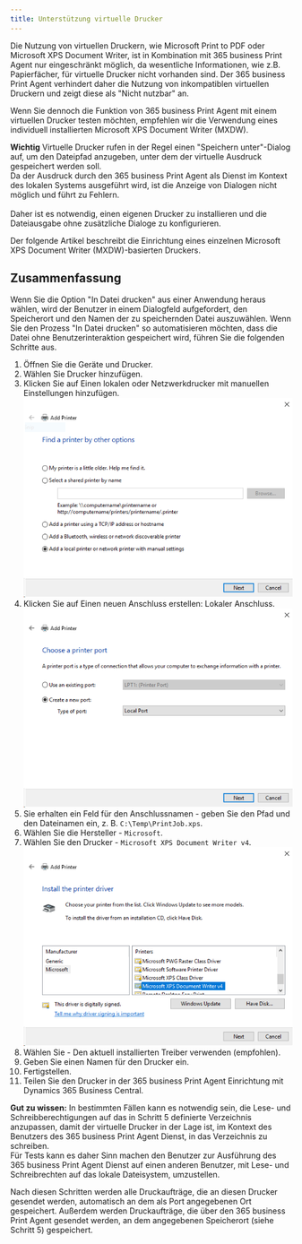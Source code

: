 ```yaml
---
title: Unterstützung virtuelle Drucker
---
```


Die Nutzung von virtuellen Druckern, wie Microsoft Print to PDF oder Microsoft XPS Document Writer, ist in Kombination mit 365 business Print Agent nur eingeschränkt möglich, da wesentliche Informationen, wie z.B. Papierfächer, für virtuelle Drucker nicht vorhanden sind.
Der 365 business Print Agent verhindert daher die Nutzung von inkompatiblen virtuellen Druckern und zeigt diese als "Nicht nutzbar" an.

Wenn Sie dennoch die Funktion von 365 business Print Agent mit einem virtuellen Drucker testen möchten, empfehlen wir die Verwendung eines individuell installierten Microsoft XPS Document Writer (MXDW).

<div class="alert alert-notice">
    <i class="fa-light fa-hand-point-up fa-lg" style="--fa-secondary-color: #00b7c3; --fa-primary-color: #111111;"></i> <strong>Wichtig</strong> Virtuelle Drucker rufen in der Regel einen "Speichern unter"-Dialog auf, um den Dateipfad anzugeben, unter dem der virtuelle Ausdruck gespeichert werden soll.<br>Da der Ausdruck durch den 365 business Print Agent als Dienst im Kontext des lokalen Systems ausgeführt wird, ist die Anzeige von Dialogen nicht möglich und führt zu Fehlern.<br><br>Daher ist es notwendig, einen eigenen Drucker zu installieren und die Dateiausgabe ohne zusätzliche Dialoge zu konfigurieren.
</div>

Der folgende Artikel beschreibt die Einrichtung eines einzelnen Microsoft XPS Document Writer (MXDW)-basierten Druckers.

## Zusammenfassung

Wenn Sie die Option "In Datei drucken" aus einer Anwendung heraus wählen, wird der Benutzer in einem Dialogfeld aufgefordert, den Speicherort und den Namen der zu speichernden Datei auszuwählen. Wenn Sie den Prozess "In Datei drucken" so automatisieren möchten, dass die Datei ohne Benutzerinteraktion gespeichert wird, führen Sie die folgenden Schritte aus.

1. Öffnen Sie die Geräte und Drucker.
2. Wählen Sie Drucker hinzufügen.
3. Klicken Sie auf Einen lokalen oder Netzwerkdrucker mit manuellen Einstellungen hinzufügen.<br>![Find a printer by other options dialog](/assets/images/365-business-print-agent/1062d8a1ab2ec8922f457cc23dd6c50d8f6b1bc0f58344d43481ea4b962d11eb.png)
4. Klicken Sie auf Einen neuen Anschluss erstellen: Lokaler Anschluss.<br>![Create a new port: Local Port](/assets/images/365-business-print-agent/7ab8a8f098dcb9c886ac9540a3b8e967fe476b3aa49d4d3628d833995079056e.png)
5. Sie erhalten ein Feld für den Anschlussnamen - geben Sie den Pfad und den Dateinamen ein, z. B. `C:\Temp\PrintJob.xps`.
6. Wählen Sie die Hersteller - `Microsoft`.
7. Wählen Sie den Drucker - `Microsoft XPS Document Writer v4`.<br>![Install the printer driver dialog](/assets/images/365-business-print-agent/9c5fc601bb9842bccf3df601502307b88455e37363aad807034ad5df2a3c9780.png)
8. Wählen Sie - Den aktuell installierten Treiber verwenden (empfohlen).
9. Geben Sie einen Namen für den Drucker ein.
10. Fertigstellen.
11. Teilen Sie den Drucker in der 365 business Print Agent Einrichtung mit Dynamics 365 Business Central.

<div class="alert alert-notice">
    <i class="fa-light fa-hand-point-up fa-lg" style="--fa-secondary-color: #00b7c3; --fa-primary-color: #111111;"></i> <strong>Gut zu wissen:</strong> In bestimmten Fällen kann es notwendig sein, die Lese- und Schreibberechtigungen auf das in Schritt 5 definierte Verzeichnis anzupassen, damit der virtuelle Drucker in der Lage ist, im Kontext des Benutzers des 365 business Print Agent Dienst, in das Verzeichnis zu schreiben.<br>Für Tests kann es daher Sinn machen den Benutzer zur Ausführung des 365 business Print Agent Dienst auf einen anderen Benutzer, mit Lese- und Schreibrechten auf das lokale Dateisystem, umzustellen.
</div>

Nach diesen Schritten werden alle Druckaufträge, die an diesen Drucker gesendet werden, automatisch an dem als Port angegebenen Ort gespeichert. Außerdem werden Druckaufträge, die über den 365 business Print Agent gesendet werden, an dem angegebenen Speicherort (siehe Schritt 5) gespeichert.